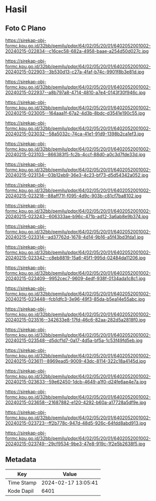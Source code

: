 # Hasil

## Foto C Plano

https://sirekap-obj-formc.kpu.go.id/32bb/pemilu/pdpr/64/02/05/20/01/6402052001002-20240215-022834--c16cec58-682a-4958-baae-a254d50d027c.jpg

https://sirekap-obj-formc.kpu.go.id/32bb/pemilu/pdpr/64/02/05/20/01/6402052001002-20240215-022903--3b530d13-c27a-4faf-b74c-9901f8b3e81d.jpg

https://sirekap-obj-formc.kpu.go.id/32bb/pemilu/pdpr/64/02/05/20/01/6402052001002-20240215-022937--a8b797a8-4714-4810-a7e4-0143f30f946c.jpg

https://sirekap-obj-formc.kpu.go.id/32bb/pemilu/pdpr/64/02/05/20/01/6402052001002-20240215-023005--164aaa1f-67a2-4d3b-8bdc-d3541e190c55.jpg

https://sirekap-obj-formc.kpu.go.id/32bb/pemilu/pdpr/64/02/05/20/01/6402052001002-20240215-023032--58a5032c-74ca-41e1-91d9-1398b2ca1ef3.jpg

https://sirekap-obj-formc.kpu.go.id/32bb/pemilu/pdpr/64/02/05/20/01/6402052001002-20240215-023103--866383f5-fc2b-4ccf-88d0-a0c3d7fde33d.jpg

https://sirekap-obj-formc.kpu.go.id/32bb/pemilu/pdpr/64/02/05/20/01/6402052001002-20240215-023134--03b12eb9-36e3-4c23-bf73-d5d54342a052.jpg

https://sirekap-obj-formc.kpu.go.id/32bb/pemilu/pdpr/64/02/05/20/01/6402052001002-20240215-023218--88aff71f-f095-4d9c-903b-c81cf7ba8102.jpg

https://sirekap-obj-formc.kpu.go.id/32bb/pemilu/pdpr/64/02/05/20/01/6402052001002-20240215-023243--606333ae-b96c-471b-ad12-3a6ab8e9b374.jpg

https://sirekap-obj-formc.kpu.go.id/32bb/pemilu/pdpr/64/02/05/20/01/6402052001002-20240215-023314--ad37762d-1678-4d14-9b16-a5f43bd3fda1.jpg

https://sirekap-obj-formc.kpu.go.id/32bb/pemilu/pdpr/64/02/05/20/01/6402052001002-20240215-023342--c8eb8819-15a6-45f1-995d-02484da11206.jpg

https://sirekap-obj-formc.kpu.go.id/32bb/pemilu/pdpr/64/02/05/20/01/6402052001002-20240215-023409--9952cec7-9609-4edf-938f-0134ada1c8c1.jpg

https://sirekap-obj-formc.kpu.go.id/32bb/pemilu/pdpr/64/02/05/20/01/6402052001002-20240215-023448--fcb1dfc3-3e96-49f3-85da-b5ea14e55abc.jpg

https://sirekap-obj-formc.kpu.go.id/32bb/pemilu/pdpr/64/02/05/20/01/6402052001002-20240215-023516--342633e8-17fd-46c6-82aa-282d5a2818f0.jpg

https://sirekap-obj-formc.kpu.go.id/32bb/pemilu/pdpr/64/02/05/20/01/6402052001002-20240215-023548--d5dcf1d7-0a17-4d5a-bf5a-1c53f49fd5eb.jpg

https://sirekap-obj-formc.kpu.go.id/32bb/pemilu/pdpr/64/02/05/20/01/6402052001002-20240215-023611--8969ead5-9009-43dc-8114-322c18a4145d.jpg

https://sirekap-obj-formc.kpu.go.id/32bb/pemilu/pdpr/64/02/05/20/01/6402052001002-20240215-023633--59e62450-1dcb-4649-a1f0-d24fe6ae4e7a.jpg

https://sirekap-obj-formc.kpu.go.id/32bb/pemilu/pdpr/64/02/05/20/01/6402052001002-20240215-023658--21687882-e120-4292-b60a-a17728a5df9e.jpg

https://sirekap-obj-formc.kpu.go.id/32bb/pemilu/pdpr/64/02/05/20/01/6402052001002-20240215-023723--ff2b778c-947d-48d5-926c-64fdd8abd913.jpg

https://sirekap-obj-formc.kpu.go.id/32bb/pemilu/pdpr/64/02/05/20/01/6402052001002-20240215-023749--29cf9534-9be3-47e8-919c-1f2e5b2638f5.jpg


## Metadata

| Key        | Value               |
| ---------- | ------------------- |
| Time Stamp | 2024-02-17 13:05:41 |
| Kode Dapil | 6401                |



